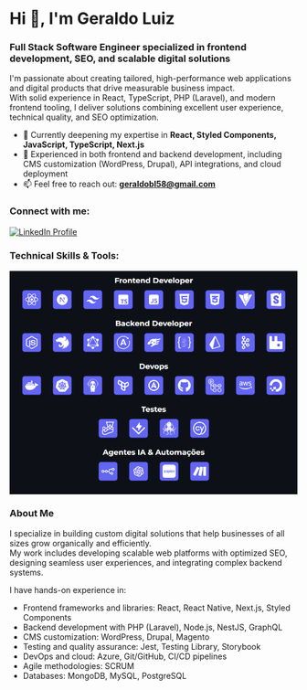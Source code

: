 <h1 align="left">Hi 👋, I'm Geraldo Luiz</h1>
<h3 align="left">Full Stack Software Engineer specialized in frontend development, SEO, and scalable digital solutions</h3>

I'm passionate about creating tailored, high-performance web applications and digital products that drive measurable business impact.  
With solid experience in React, TypeScript, PHP (Laravel), and modern frontend tooling, I deliver solutions combining excellent user experience, technical quality, and SEO optimization.

- 🌱 Currently deepening my expertise in **React, Styled Components, JavaScript, TypeScript, Next.js**  
- 🚀 Experienced in both frontend and backend development, including CMS customization (WordPress, Drupal), API integrations, and cloud deployment  
- 📫 Feel free to reach out: **geraldobl58@gmail.com**

<h3 align="left">Connect with me:</h3>
<p align="left">
  <a href="https://www.linkedin.com/in/geraldo-luiz-b626ab31/" target="_blank">
    <img align="center" src="https://raw.githubusercontent.com/rahuldkjain/github-profile-readme-generator/master/src/images/icons/Social/linked-in-alt.svg" alt="LinkedIn Profile" height="20" width="20" />
  </a>
</p>

<h3 align="left">Technical Skills & Tools:</h3>

<img align="left" alt="Tecnologies" src="https://raw.githubusercontent.com/geraldobl58/geraldobl58/master/images/techs.png" />

<br clear="both" />

<h3 align="left">About Me</h3>

I specialize in building custom digital solutions that help businesses of all sizes grow organically and efficiently.  
My work includes developing scalable web platforms with optimized SEO, designing seamless user experiences, and integrating complex backend systems.  

I have hands-on experience in:

- Frontend frameworks and libraries: React, React Native, Next.js, Styled Components  
- Backend development with PHP (Laravel), Node.js, NestJS, GraphQL  
- CMS customization: WordPress, Drupal, Magento  
- Testing and quality assurance: Jest, Testing Library, Storybook  
- DevOps and cloud: Azure, Git/GitHub, CI/CD pipelines  
- Agile methodologies: SCRUM  
- Databases: MongoDB, MySQL, PostgreSQL

